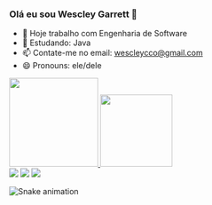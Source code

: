 ### Olá eu sou Wescley Garrett 👋

- 🔭 Hoje trabalho com Engenharia de Software
- 🌱 Estudando: Java
- 📫 Contate-me no email: wescleycco@gmail.com
- 😄 Pronouns: ele/dele




 <div>
  <a href="https://github.com/wescleycco">
  <img height="160em" src="https://github-readme-stats.vercel.app/api?username=wescleycco&show_icons=true&theme=dracula&include_all_commits=true&count_private=true"/>
  <img height="130em" src="https://github-readme-stats.vercel.app/api/top-langs/?username=wescleycco&layout=compact&langs_count=7&theme=dracula"/>
</div>
  
<div> 
    <a href="https://www.instagram.com/wes_c.g" target="_blank"><img src="https://img.shields.io/badge/-Instagram-%23E4405F?style=for-the-badge&logo=instagram&logoColor=white" target="_blank"></a> 
  <a href = "mailto:wescleycco@gmail.com"><img src="https://img.shields.io/badge/Gmail-D14836?style=for-the-badge&logo=gmail&logoColor=white" target="_blank"></a>
  <a href="https://www.linkedin.com/in/wescley-garrett/" target="_blank"><img src="https://img.shields.io/badge/-LinkedIn-%230077B5?style=for-the-badge&logo=linkedin&logoColor=white" target="_blank"></a> 
 
  ![Snake animation](https://github.com/wescleycco)
 
</div>
